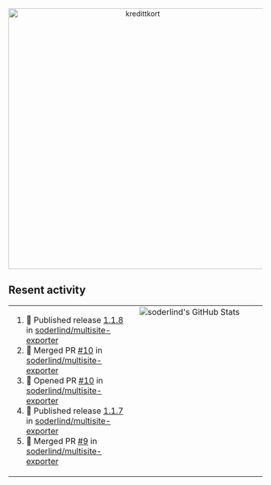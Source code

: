 
<!-- ![title-with-arrow](https://github.com/soderlind/soderlind/assets/1649452/0f685042-97c3-46ba-b290-804d07f05370) -->
<div align="center">
<img width="517" align="center" alt="kredittkort" src="https://github.com/user-attachments/assets/99b2bc83-ac5f-4905-b8c3-78cda14aa680" />
</div>

## Resent activity

<table width="100%" border="0"><tr><td width="49%">

<!--START_SECTION:activity-->
1. 🚀 Published release [1.1.8](https://github.com/soderlind/multisite-exporter/releases/tag/1.1.8) in [soderlind/multisite-exporter](https://github.com/soderlind/multisite-exporter)
2. 🎉 Merged PR [#10](https://github.com/soderlind/multisite-exporter/pull/10) in [soderlind/multisite-exporter](https://github.com/soderlind/multisite-exporter)
3. 💪 Opened PR [#10](https://github.com/soderlind/multisite-exporter/pull/10) in [soderlind/multisite-exporter](https://github.com/soderlind/multisite-exporter)
4. 🚀 Published release [1.1.7](https://github.com/soderlind/multisite-exporter/releases/tag/1.1.7) in [soderlind/multisite-exporter](https://github.com/soderlind/multisite-exporter)
5. 🎉 Merged PR [#9](https://github.com/soderlind/multisite-exporter/pull/9) in [soderlind/multisite-exporter](https://github.com/soderlind/multisite-exporter)
<!--END_SECTION:activity-->
  </td>
<td width="49%" valign="top">
     <img  alt="soderlind's GitHub Stats" src="https://awesome-github-stats.azurewebsites.net/user-stats/soderlind?cardType=octocat&theme=github&preferLogin=false&Title=FFFFFF&Border=FFFFFF" />
</td></tr></table>


<!-- ![](./profile-3d-contrib/profile-green-animate.svg) -->


